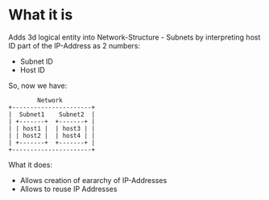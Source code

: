#                  What it is

Adds 3d logical entity into Network-Structure - Subnets by interpreting host ID part of the IP-Address as 2 numbers: 
* Subnet ID
* Host ID

So, now we have:
```
        Network
+----------------------+
|  Subnet1    Subnet2  |
| +-------+  +-------+ |
| | host1 |  | host3 | |
| | host2 |  | host4 | |
| +-------+  +-------+ |
+----------------------+
```
What it does:
* Allows creation of eararchy of IP-Addresses
* Allows to reuse IP Addresses